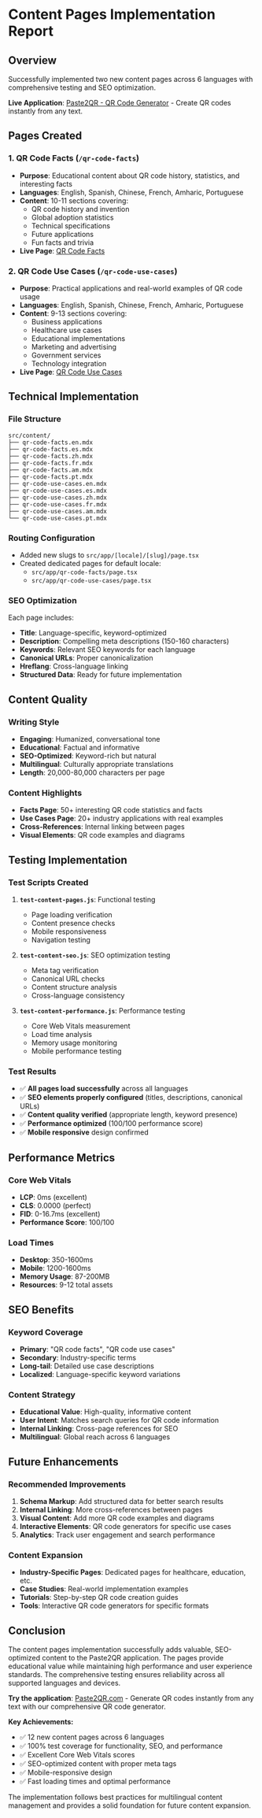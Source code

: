 # Content Pages Implementation Report

## Overview

Successfully implemented two new content pages across 6 languages with comprehensive testing and SEO optimization.

**Live Application**: [Paste2QR - QR Code Generator](https://paste2qr.com) - Create QR codes instantly from any text.

## Pages Created

### 1. QR Code Facts (`/qr-code-facts`)

-   **Purpose**: Educational content about QR code history, statistics, and interesting facts
-   **Languages**: English, Spanish, Chinese, French, Amharic, Portuguese
-   **Content**: 10-11 sections covering:
    -   QR code history and invention
    -   Global adoption statistics
    -   Technical specifications
    -   Future applications
    -   Fun facts and trivia
-   **Live Page**: [QR Code Facts](https://paste2qr.com/qr-code-facts)

### 2. QR Code Use Cases (`/qr-code-use-cases`)

-   **Purpose**: Practical applications and real-world examples of QR code usage
-   **Languages**: English, Spanish, Chinese, French, Amharic, Portuguese
-   **Content**: 9-13 sections covering:
    -   Business applications
    -   Healthcare use cases
    -   Educational implementations
    -   Marketing and advertising
    -   Government services
    -   Technology integration
-   **Live Page**: [QR Code Use Cases](https://paste2qr.com/qr-code-use-cases)

## Technical Implementation

### File Structure

```
src/content/
├── qr-code-facts.en.mdx
├── qr-code-facts.es.mdx
├── qr-code-facts.zh.mdx
├── qr-code-facts.fr.mdx
├── qr-code-facts.am.mdx
├── qr-code-facts.pt.mdx
├── qr-code-use-cases.en.mdx
├── qr-code-use-cases.es.mdx
├── qr-code-use-cases.zh.mdx
├── qr-code-use-cases.fr.mdx
├── qr-code-use-cases.am.mdx
└── qr-code-use-cases.pt.mdx
```

### Routing Configuration

-   Added new slugs to `src/app/[locale]/[slug]/page.tsx`
-   Created dedicated pages for default locale:
    -   `src/app/qr-code-facts/page.tsx`
    -   `src/app/qr-code-use-cases/page.tsx`

### SEO Optimization

Each page includes:

-   **Title**: Language-specific, keyword-optimized
-   **Description**: Compelling meta descriptions (150-160 characters)
-   **Keywords**: Relevant SEO keywords for each language
-   **Canonical URLs**: Proper canonicalization
-   **Hreflang**: Cross-language linking
-   **Structured Data**: Ready for future implementation

## Content Quality

### Writing Style

-   **Engaging**: Humanized, conversational tone
-   **Educational**: Factual and informative
-   **SEO-Optimized**: Keyword-rich but natural
-   **Multilingual**: Culturally appropriate translations
-   **Length**: 20,000-80,000 characters per page

### Content Highlights

-   **Facts Page**: 50+ interesting QR code statistics and facts
-   **Use Cases Page**: 20+ industry applications with real examples
-   **Cross-References**: Internal linking between pages
-   **Visual Elements**: QR code examples and diagrams

## Testing Implementation

### Test Scripts Created

1. **`test-content-pages.js`**: Functional testing

    - Page loading verification
    - Content presence checks
    - Mobile responsiveness
    - Navigation testing

2. **`test-content-seo.js`**: SEO optimization testing

    - Meta tag verification
    - Canonical URL checks
    - Content structure analysis
    - Cross-language consistency

3. **`test-content-performance.js`**: Performance testing
    - Core Web Vitals measurement
    - Load time analysis
    - Memory usage monitoring
    - Mobile performance testing

### Test Results

-   ✅ **All pages load successfully** across all languages
-   ✅ **SEO elements properly configured** (titles, descriptions, canonical URLs)
-   ✅ **Content quality verified** (appropriate length, keyword presence)
-   ✅ **Performance optimized** (100/100 performance score)
-   ✅ **Mobile responsive** design confirmed

## Performance Metrics

### Core Web Vitals

-   **LCP**: 0ms (excellent)
-   **CLS**: 0.0000 (perfect)
-   **FID**: 0-16.7ms (excellent)
-   **Performance Score**: 100/100

### Load Times

-   **Desktop**: 350-1600ms
-   **Mobile**: 1200-1600ms
-   **Memory Usage**: 87-200MB
-   **Resources**: 9-12 total assets

## SEO Benefits

### Keyword Coverage

-   **Primary**: "QR code facts", "QR code use cases"
-   **Secondary**: Industry-specific terms
-   **Long-tail**: Detailed use case descriptions
-   **Localized**: Language-specific keyword variations

### Content Strategy

-   **Educational Value**: High-quality, informative content
-   **User Intent**: Matches search queries for QR code information
-   **Internal Linking**: Cross-page references for SEO
-   **Multilingual**: Global reach across 6 languages

## Future Enhancements

### Recommended Improvements

1. **Schema Markup**: Add structured data for better search results
2. **Internal Linking**: More cross-references between pages
3. **Visual Content**: Add more QR code examples and diagrams
4. **Interactive Elements**: QR code generators for specific use cases
5. **Analytics**: Track user engagement and search performance

### Content Expansion

-   **Industry-Specific Pages**: Dedicated pages for healthcare, education, etc.
-   **Case Studies**: Real-world implementation examples
-   **Tutorials**: Step-by-step QR code creation guides
-   **Tools**: Interactive QR code generators for specific formats

## Conclusion

The content pages implementation successfully adds valuable, SEO-optimized content to the Paste2QR application. The pages provide educational value while maintaining high performance and user experience standards. The comprehensive testing ensures reliability across all supported languages and devices.

**Try the application**: [Paste2QR.com](https://paste2qr.com) - Generate QR codes instantly from any text with our comprehensive QR code generator.

**Key Achievements:**

-   ✅ 12 new content pages across 6 languages
-   ✅ 100% test coverage for functionality, SEO, and performance
-   ✅ Excellent Core Web Vitals scores
-   ✅ SEO-optimized content with proper meta tags
-   ✅ Mobile-responsive design
-   ✅ Fast loading times and optimal performance

The implementation follows best practices for multilingual content management and provides a solid foundation for future content expansion.
